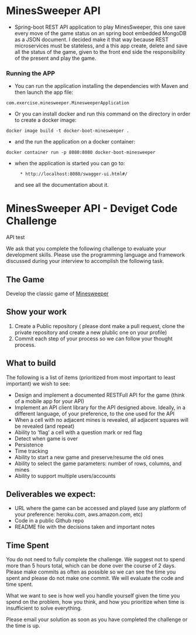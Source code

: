 # MinesSweeper API
* Spring-boot REST API application to play MinesSweeper, this one save every move of the game status on an spring boot embedded MongoDB as a JSON document. I decided make it that way because REST microservices must be stateless, and a this app create, delete and save all the status of the game, given to the front end side the responsibility of the present and play the game.   

### Running the APP
* You can run the application installing the dependencies with Maven and then launch the app file:

`` com.exercise.minesweeper.MinesweeperApplication ``

* Or you can install docker and run this command on the directory in order to create a docker image:

`` docker image build -t docker-boot-minesweeper . ``

* and the run the application on a docker container:

`` docker container run -p 8080:8080 docker-boot-minesweeper ``

* when the application is started you can go to:
      
        * http://localhost:8080/swagger-ui.html#/
  and see all the documentation about it.


# MinesSweeper API - Deviget Code Challenge
API test

We ask that you complete the following challenge to evaluate your development skills. Please use the programming language and framework discussed during your interview to accomplish the following task.

## The Game
Develop the classic game of [Minesweeper](https://en.wikipedia.org/wiki/Minesweeper_(video_game))

## Show your work

1.  Create a Public repository ( please dont make a pull request, clone the private repository and create a new plublic one on your profile)
2.  Commit each step of your process so we can follow your thought process.

## What to build
The following is a list of items (prioritized from most important to least important) we wish to see:
* Design and implement  a documented RESTFull API for the game (think of a mobile app for your API)
* Implement an API client library for the API designed above. Ideally, in a different language, of your preference, to the one used for the API
* When a cell with no adjacent mines is revealed, all adjacent squares will be revealed (and repeat)
* Ability to 'flag' a cell with a question mark or red flag
* Detect when game is over
* Persistence
* Time tracking
* Ability to start a new game and preserve/resume the old ones
* Ability to select the game parameters: number of rows, columns, and mines
* Ability to support multiple users/accounts
 
## Deliverables we expect:
* URL where the game can be accessed and played (use any platform of your preference: heroku.com, aws.amazon.com, etc)
* Code in a public Github repo
* README file with the decisions taken and important notes

## Time Spent
You do not need to fully complete the challenge. We suggest not to spend more than 5 hours total, which can be done over the course of 2 days.  Please make commits as often as possible so we can see the time you spent and please do not make one commit.  We will evaluate the code and time spent.
 
What we want to see is how well you handle yourself given the time you spend on the problem, how you think, and how you prioritize when time is insufficient to solve everything.

Please email your solution as soon as you have completed the challenge or the time is up.